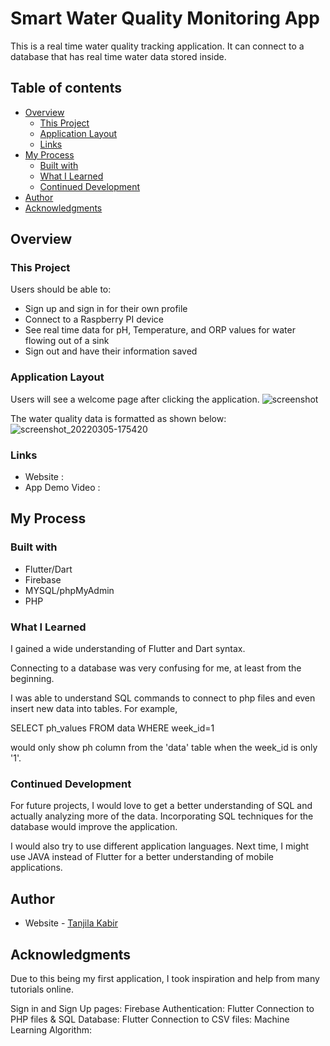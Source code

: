 # Smart Water Quality Monitoring App

This is a real time water quality tracking application. It can connect to a database that has real time water data stored inside. 

## Table of contents

- [Overview](#overview)
  - [This Project](#this-project)
  - [Application Layout](#application-layout)
  - [Links](#links)
- [My Process](#my-process)
  - [Built with](#built-with)
  - [What I Learned](#what-i-learned)
  - [Continued Development](#continued-development)
- [Author](#author)
- [Acknowledgments](#acknowledgments)


## Overview

### This Project

Users should be able to:

- Sign up and sign in for their own profile
- Connect to a Raspberry PI device
- See real time data for pH, Temperature, and ORP values for water flowing out of a sink
- Sign out and have their information saved

### Application Layout

Users will see a welcome page after clicking the application. 
![screenshot](https://user-images.githubusercontent.com/70307218/156902890-dea8ebd4-7685-448c-9e75-3c5b715ff176.png)

The water quality data is formatted as shown below:
![screenshot_20220305-175420](https://user-images.githubusercontent.com/70307218/156902880-511aee97-2de7-491a-8852-43b8e4f9b3b8.png)


### Links

- Website : 
- App Demo Video : 

## My Process

### Built with

- Flutter/Dart
- Firebase
- MYSQL/phpMyAdmin
- PHP

### What I Learned

I gained a wide understanding of Flutter and Dart syntax. 

Connecting to a database was very confusing for me, at least from the beginning. 

I was able to understand SQL commands to connect to php files and even insert new data into tables.
For example,

SELECT ph_values FROM data
   WHERE week_id=1
   
would only show ph column from the 'data' table when the week_id is only '1'. 


### Continued Development

For future projects, I would love to get a better understanding of SQL and actually analyzing more of the data. Incorporating SQL techniques for the database would improve the application. 


I would also try to use different application languages. Next time, I might use JAVA instead of Flutter for a better understanding of mobile applications. 

## Author

- Website - [Tanjila Kabir](https://tanjilak.github.io/)

## Acknowledgments

Due to this being my first application, I took inspiration and help from many tutorials online.

Sign in and Sign Up pages: 
Firebase Authentication:
Flutter Connection to PHP files & SQL Database:
Flutter Connection to CSV files:
Machine Learning Algorithm: 



